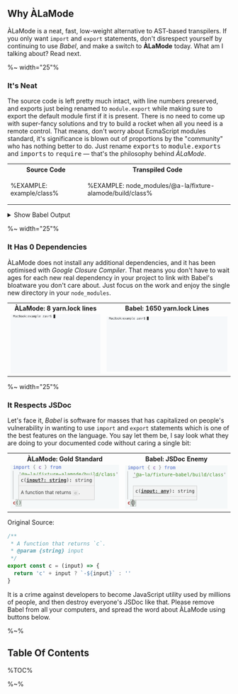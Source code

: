 ## Why ÀLaMode

ÀLaMode is a neat, fast, low-weight alternative to AST-based transpilers. If you only want `import` and `export` statements, don't disrespect yourself by continuing to use _Babel_, and make a switch to **ÀLaMode** today. What am I talking about? Read next.

%~ width="25"%

### It's Neat

The source code is left pretty much intact, with line numbers preserved, and exports just being renamed to `module.export` while making sure to export the default module first if it is present. There is no need to come up with super-fancy solutions and try to build a rocket when all you need is a remote control. That means, don't worry about EcmaScript modules standard, it's significance is blown out of proportions by the "community" who has nothing better to do. Just rename <kbd>exports</kbd> to <kbd>module.exports</kbd> and <kbd>imports</kbd> to <kbd>require</kbd> &mdash; that's the philosophy behind _ÀLaMode_.

<table>
<tr><th>Source Code</th><th>Transpiled Code</th></tr>
<!-- block-start -->
<tr><td>

%EXAMPLE: example/class%
</td>
<td>

%EXAMPLE: node_modules/@a-la/fixture-alamode/build/class%
</td></tr>
</table>

<details>
<summary>Show Babel Output</summary>

%EXAMPLE: node_modules/@a-la/fixture-babel/build/class%
</details>

%~ width="25"%

### It Has 0 Dependencies

ÀLaMode does not install any additional dependencies, and it has been optimised with _Google Closure Compiler_. That means you don't have to wait ages for each new real dependency in your project to link with Babel's bloatware you don't care about. Just focus on the work and enjoy the single new directory in your `node_modules`.

<table>
<tr><th>ÀLaMode: 8 yarn.lock lines</th><th>Babel: 1650 yarn.lock Lines</th></tr>
<!-- block-start -->
<tr><td>
<img src="https://raw.githubusercontent.com/a-la/alamode/HEAD/doc/yarn-add-alamode.gif" alt="Installing ÀLaMode in 1 sec">
</td>
<td>
<img src="https://raw.githubusercontent.com/a-la/alamode/HEAD/doc/yarn-add-babel2.gif" alt="Linking Babel's Dependencies in 20 sec">
</td></tr>
</table>

%~ width="25"%

### It Respects JSDoc

Let's face it, _Babel_ is software for masses that has capitalized on people's vulnerability in wanting to use `import` and `export` statements which is one of the best features on the language. You say let them be, I say look what they are doing to your documented code without caring a single bit:

<table>
<tr><th>ÀLaMode: Gold Standard</th><th>Babel: JSDoc Enemy</th></tr>
<!-- block-start -->
<tr><td>
<img src="https://raw.githubusercontent.com/a-la/alamode/HEAD/doc/alamode.gif" alt="Correct JSDoc With ÀLaMode">
</td>
<td>
<img src="https://raw.githubusercontent.com/a-la/alamode/HEAD/doc/babel.gif" alt="Broken JSDoc With Babel">
</td></tr>
</table>

Original Source:

```js
/**
 * A function that returns `c`.
 * @param {string} input
 */
export const c = (input) => {
  return 'c' + input ? `-${input}` : ''
}
```

It is a crime against developers to become JavaScript utility used by millions of people, and then destroy everyone's JSDoc like that. Please remove Babel from all your computers, and spread the word about ÀLaMode using buttons below.

%~%

## Table Of Contents

%TOC%

%~%